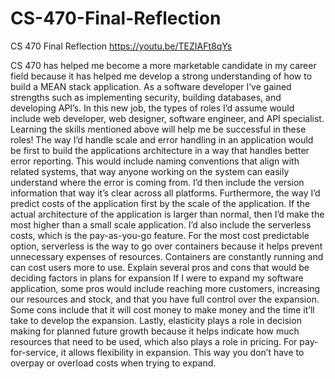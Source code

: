 # CS-470-Final-Reflection

CS 470 Final Reflection
https://youtu.be/TEZIAFt8qYs

CS 470 has helped me become a more marketable candidate in my career field because it has helped me develop a strong understanding of how to build a MEAN stack application. As a software developer I’ve gained strengths such as implementing security, building databases, and developing API’s. In this new job, the types of roles I’d assume would include web developer, web designer, software engineer, and API specialist. Learning the skills mentioned above will help me be successful in these roles! 
The way I’d handle scale and error handling in an application would be first to build the applications architecture in a way that handles better error reporting. This would include naming conventions that align with related systems, that way anyone working on the system can easily understand where the error is coming from. I’d then include the version information that way it’s clear across all platforms. Furthermore, the way I’d predict costs of the application first by the scale of the application. If the actual architecture of the application is larger than normal, then I’d make the most higher than a small scale application. I’d also include the serverless costs, which is the pay-as-you-go feature. For the most cost predictable option, serverless is the way to go over containers because it helps prevent unnecessary expenses of resources. Containers are constantly running and can cost users more to use. 
Explain several pros and cons that would be deciding factors in plans for expansion
If I were to expand my software application, some pros would include reaching more customers, increasing our resources and stock, and that you have full control over the expansion. Some cons include that it will cost money to make money and the time it’ll take to develop the expansion. Lastly, elasticity plays a role in decision making for planned future growth because it helps indicate how much resources that need to be used, which also plays a role in pricing. For pay-for-service, it allows flexibility in expansion. This way you don’t have to overpay or overload costs when trying to expand. 
